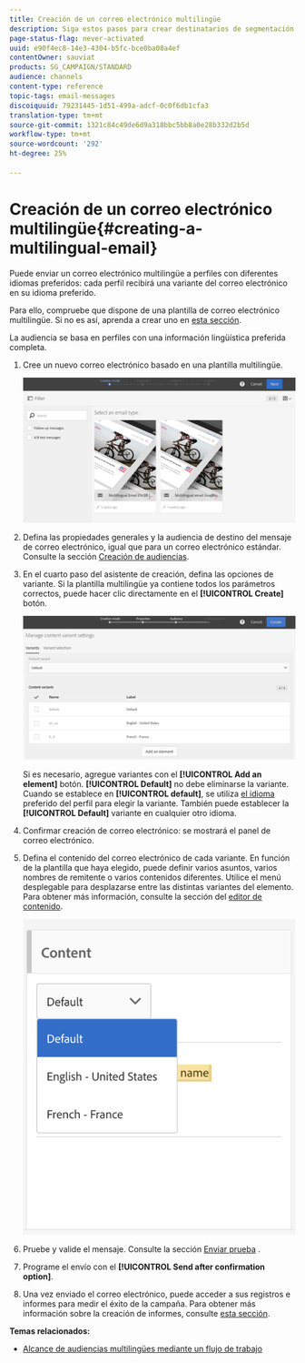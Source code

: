 ```yaml
---
title: Creación de un correo electrónico multilingüe
description: Siga estos pasos para crear destinatarios de segmentación por correo electrónico multilingües con diferentes idiomas preferidos.
page-status-flag: never-activated
uuid: e90f4ec8-14e3-4304-b5fc-bce0ba08a4ef
contentOwner: sauviat
products: SG_CAMPAIGN/STANDARD
audience: channels
content-type: reference
topic-tags: email-messages
discoiquuid: 79231445-1d51-499a-adcf-0c0f6db1cfa3
translation-type: tm+mt
source-git-commit: 1321c84c49de6d9a318bbc5bb8a0e28b332d2b5d
workflow-type: tm+mt
source-wordcount: '292'
ht-degree: 25%

---
```



# Creación de un correo electrónico multilingüe{#creating-a-multilingual-email}

Puede enviar un correo electrónico multilingüe a perfiles con diferentes idiomas preferidos: cada perfil recibirá una variante del correo electrónico en su idioma preferido.

Para ello, compruebe que dispone de una plantilla de correo electrónico multilingüe. Si no es así, aprenda a crear uno en [esta sección](../../channels/using/multilingual-messages-template.md).

La audiencia se basa en perfiles con una información lingüística preferida completa.

1. Cree un nuevo correo electrónico basado en una plantilla [](../../channels/using/multilingual-messages-template.md)multilingüe.

   ![](assets/multi_create1.png)

1. Defina las propiedades generales y la audiencia de destino del mensaje de correo electrónico, igual que para un correo electrónico estándar. Consulte la sección [Creación de audiencias](../../audiences/using/creating-audiences.md).
1. En el cuarto paso del asistente de creación, defina las opciones de variante. Si la plantilla [](../../channels/using/multilingual-messages-template.md) multilingüe ya contiene todos los parámetros correctos, puede hacer clic directamente en el **[!UICONTROL Create]** botón.

   ![](assets/multi_create4.png)

   Si es necesario, agregue variantes con el **[!UICONTROL Add an element]** botón. **[!UICONTROL Default]** no debe eliminarse la variante. Cuando se establece en **[!UICONTROL default]**, se utiliza [el idioma](../../audiences/using/creating-profiles.md) preferido del perfil para elegir la variante. También puede establecer la **[!UICONTROL Default]** variante en cualquier otro idioma.

1. Confirmar creación de correo electrónico: se mostrará el panel de correo electrónico.
1. Defina el contenido del correo electrónico de cada variante. En función de la plantilla que haya elegido, puede definir varios asuntos, varios nombres de remitente o varios contenidos diferentes. Utilice el menú desplegable para desplazarse entre las distintas variantes del elemento. Para obtener más información, consulte la sección del [editor de contenido](../../designing/using/designing-content-in-adobe-campaign.md).

   ![](assets/multi_selectcontent.png)

1. Pruebe y valide el mensaje. Consulte la sección [Enviar prueba](../../sending/using/sending-proofs.md) .
1. Programe el envío con el **[!UICONTROL Send after confirmation option]**.
1. Una vez enviado el correo electrónico, puede acceder a sus registros e informes para medir el éxito de la campaña. Para obtener más información sobre la creación de informes, consulte [esta sección](../../reporting/using/about-dynamic-reports.md).

**Temas relacionados:**

* [Alcance de audiencias multilingües mediante un flujo de trabajo](https://helpx.adobe.com/es/campaign/kb/simplify-campaign-management.html#Engageyourcustomersateverystep)
